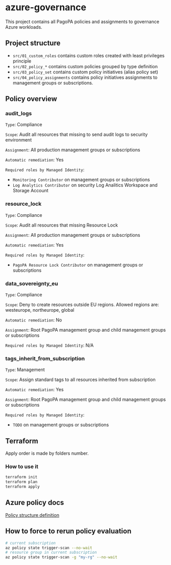 # azure-governance

This project contains all PagoPA policies and assignments to governance Azure workloads.

## Project structure

* `src/01_custom_roles` contains custom roles created with least privileges principle
* `src/02_policy_*` contains custom policies grouped by type definition
* `src/03_policy_set` contains custom policy initiatives (alias policy set)
* `src/04_policy_assignments` contains policy initiatives assignments to management groups or subscriptions.

## Policy overview

### audit_logs

`Type`: Compliance

`Scope`: Audit all resources that missing to send audit logs to security environment

`Assignment`: All production management groups or subscriptions

`Automatic remediation`: Yes

`Required roles by Managed Identity`:
- `Monitoring Contributor` on management groups or subscriptions
- `Log Analytics Contributor` on security Log Analitics Workspace and Storage Account

### resource_lock

`Type`: Compliance

`Scope`: Audit all resources that missing Resource Lock

`Assignment`: All production management groups or subscriptions

`Automatic remediation`: Yes

`Required roles by Managed Identity`:
- `PagoPA Resource Lock Contributor` on management groups or subscriptions

### data_sovereignty_eu

`Type`: Compliance

`Scope`: Deny to create resources outside EU regions. Allowed regions are: westeurope, northeurope, global

`Automatic remediation`: No

`Assignment`: Root PagoPA management group and child management groups or subscriptions

`Required roles by Managed Identity`: N/A

### tags_inherit_from_subscription

`Type`: Management

`Scope`: Assign standard tags to all resources inherited from subscription

`Automatic remediation`: Yes

`Assignment`: Root PagoPA management group and child management groups or subscriptions

`Required roles by Managed Identity`:
- `TODO` on management groups or subscriptions

## Terraform

Apply order is made by folders number.

### How to use it

```bash
terraform init
terraform plan
terraform apply
```

## Azure policy docs

[Policy structure definition](https://docs.microsoft.com/en-us/azure/governance/policy/concepts/definition-structure?WT.mc_id=Portal-Microsoft_Azure_Policy)

## How to force to rerun policy evaluation

```bash
# current subscription
az policy state trigger-scan --no-wait
# resource group in current subscription
az policy state trigger-scan -g "my-rg" --no-wait
```
